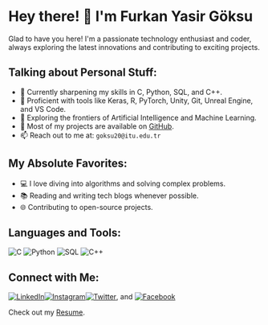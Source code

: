 # Hey there! 👋 I'm Furkan Yasir Göksu

Glad to have you here! I'm a passionate technology enthusiast and coder, always exploring the latest innovations and contributing to exciting projects.

## Talking about Personal Stuff:

- 🐧 Currently sharpening my skills in C, Python, SQL, and C++.
- 🔧 Proficient with tools like Keras, R, PyTorch, Unity, Git, Unreal Engine, and VS Code.
- 🤖 Exploring the frontiers of Artificial Intelligence and Machine Learning.
- 🚀 Most of my projects are available on [GitHub](https://github.com/yourusername).
- 📫 Reach out to me at: `goksu20@itu.edu.tr`

## My Absolute Favorites:

- 💻 I love diving into algorithms and solving complex problems.
- 📚 Reading and writing tech blogs whenever possible.
- 🌐 Contributing to open-source projects.

## Languages and Tools:

![C](https://img.shields.io/badge/C-00599C?style=flat-square&logo=c&logoColor=white)
![Python](https://img.shields.io/badge/Python-3776AB?style=flat-square&logo=python&logoColor=white)
![SQL](https://img.shields.io/badge/SQL-4479A1?style=flat-square&logo=sql&logoColor=white)
![C++](https://img.shields.io/badge/C++-00599C?style=flat-square&logo=c%2B%2B&logoColor=white)

## Connect with Me:

[![LinkedIn](https://img.shields.io/badge/LinkedIn-blue?style=for-the-badge&logo=linkedin)](https://www.linkedin.com/in/furkan-yasir-göksu)[![Instagram](https://img.shields.io/badge/Instagram-E4405F?style=for-the-badge&logo=instagram)](https://www.instagram.com/furkanyasirgoksu)[![Twitter](https://img.shields.io/badge/Twitter-1DA1F2?style=for-the-badge&logo=twitter)](https://twitter.com/FurkanYasirG), and [![Facebook](https://img.shields.io/badge/Facebook-1877F2?style=for-the-badge&logo=facebook)](https://www.facebook.com/furkanyasir.goksu)

Check out my [Resume](https://github.com/furkngoksu/documents/blob/main/Furkan_cv.pdf).
